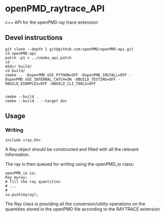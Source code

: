 # openPMD_raytrace_API
c++ API for the openPMD ray trace extension 

## Devel instructions
```
git clone --depth 1 git@github.com:openPMD/openPMD-api.git
cd openPMD-api
patch -p1 < ../cmake_api.patch
cd -
mkdir build/
cd build/
cmake .. -DopenPMD_USE_PYTHON=OFF -DopenPMD_INSTALL=OFF -DopenPMD_USE_INTERNAL_CATCH=ON -DBUILD_TESTING=OFF -DBUILD_EXAMPLES=OFF -DBUILD_CLI_TOOLS=OFF


cmake --build .
cmake --build . --target doc
```

## Usage

### Writing
```
include <ray.hh>
```
A Ray object should be constructed and filled with all the relevant information.

The ray is then queued for writing using the openPMD_io class:
```
openPMD_io io;
Ray myray;
# fill the ray quantities
# ...
#
io.push(myray);
```

The Ray class is providing all the conversion/utility operations on the quantities stored in the openPMD file according to the RAYTRACE extension


